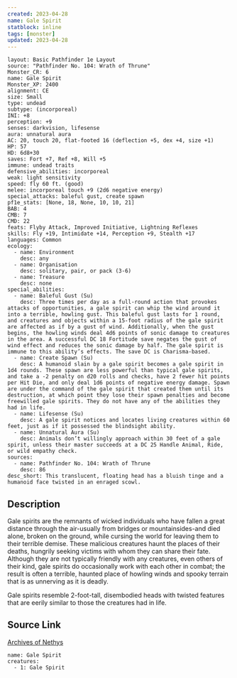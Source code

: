 ```yaml
---
created: 2023-04-28
name: Gale Spirit
statblock: inline
tags: [monster]
updated: 2023-04-28
---
```

```statblock
layout: Basic Pathfinder 1e Layout
source: "Pathfinder No. 104: Wrath of Thrune"
Monster_CR: 6
name: Gale Spirit
Monster_XP: 2400
alignment: CE
size: Small
type: undead
subtype: (incorporeal)
INI: +8
perception: +9
senses: darkvision, lifesense
aura: unnatural aura
AC: 20, touch 20, flat-footed 16 (deflection +5, dex +4, size +1)
HP: 57
HD: 6d8+30
saves: Fort +7, Ref +8, Will +5
immune: undead traits
defensive_abilities: incorporeal
weak: light sensitivity
speed: fly 60 ft. (good)
melee: incorporeal touch +9 (2d6 negative energy)
special_attacks: baleful gust, create spawn
pf1e_stats: [None, 18, None, 10, 10, 21]
BAB: 4
CMB: 7
CMD: 22
feats: Flyby Attack, Improved Initiative, Lightning Reflexes
skills: Fly +19, Intimidate +14, Perception +9, Stealth +17
languages: Common
ecology:
  - name: Environment
    desc: any
  - name: Organisation
    desc: solitary, pair, or pack (3-6)
  - name: Treasure
    desc: none
special_abilities:
  - name: Baleful Gust (Su)
    desc: Three times per day as a full-round action that provokes attacks of opportunities, a gale spirit can whip the wind around it into a terrible, howling gust. This baleful gust lasts for 1 round, and creatures and objects within a 15-foot radius of the gale spirit are affected as if by a gust of wind. Additionally, when the gust begins, the howling winds deal 4d6 points of sonic damage to creatures in the area. A successful DC 18 Fortitude save negates the gust of wind effect and reduces the sonic damage by half. The gale spirit is immune to this ability’s effects. The save DC is Charisma-based.
  - name: Create Spawn (Su)
    desc: A humanoid slain by a gale spirit becomes a gale spirit in 1d4 rounds. These spawn are less powerful than typical gale spirits, and take a -2 penalty on d20 rolls and checks, have 2 fewer hit points per Hit Die, and only deal 1d6 points of negative energy damage. Spawn are under the command of the gale spirit that created them until its destruction, at which point they lose their spawn penalties and become freewilled gale spirits. They do not have any of the abilities they had in life.
  - name: Lifesense (Su)
    desc: A gale spirit notices and locates living creatures within 60 feet, just as if it possessed the blindsight ability.
  - name: Unnatural Aura (Su)
    desc: Animals don’t willingly approach within 30 feet of a gale spirit, unless their master succeeds at a DC 25 Handle Animal, Ride, or wild empathy check.
sources:
  - name: Pathfinder No. 104: Wrath of Thrune
    desc: 86
desc_short: This translucent, floating head has a bluish tinge and a humanoid face twisted in an enraged scowl.
```
## Description
Gale spirits are the remnants of wicked individuals who have fallen a great distance through the air-usually from bridges or mountainsides-and died alone, broken on the ground, while cursing the world for leaving them to their terrible demise. These malicious creatures haunt the places of their deaths, hungrily seeking victims with whom they can share their fate. Although they are not typically friendly with any creatures, even others of their kind, gale spirits do occasionally work with each other in combat; the result is often a terrible, haunted place of howling winds and spooky terrain that is as unnerving as it is deadly.

Gale spirits resemble 2-foot-tall, disembodied heads with twisted features that are eerily similar to those the creatures had in life.
## Source Link
[Archives of Nethys](https://aonprd.com/MonsterDisplay.aspx?ItemName=Gale%20Spirit)
```encounter-table
name: Gale Spirit
creatures:
  - 1: Gale Spirit
```
